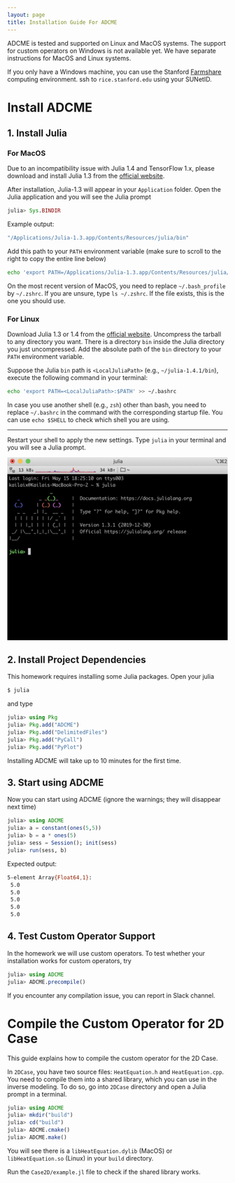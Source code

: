 ```yaml
---
layout: page
title: Installation Guide For ADCME 
---
```


ADCME is tested and supported on Linux and MacOS systems. The support for custom operators on Windows is not available yet. We have separate instructions for MacOS and Linux systems. 

If you only have a Windows machine, you can use the Stanford [Farmshare](https://srcc.stanford.edu/farmshare2) computing environment. ssh to `rice.stanford.edu` using your SUNetID.

# Install ADCME

## 1. Install Julia

### For MacOS

Due to an incompatibility issue with Julia 1.4 and TensorFlow 1.x, please download and install Julia 1.3 from the [official website](https://julialang.org/downloads/oldreleases/#v131_dec_30_2019). 

After installation, Julia-1.3 will appear in your `Application` folder. Open the Julia application and you will see the Julia prompt

```julia
julia> Sys.BINDIR
```

Example output:

```bash
"/Applications/Julia-1.3.app/Contents/Resources/julia/bin"
```

Add this path to your `PATH` environment variable (make sure to scroll to the right to copy the entire line below)

```bash
echo 'export PATH=/Applications/Julia-1.3.app/Contents/Resources/julia/bin:$PATH' >> ~/.bash_profile
```

On the most recent version of MacOS, you need to replace `~/.bash_profile` by `~/.zshrc`. If you are unsure, type `ls ~/.zshrc`. If the file exists, this is the one you should use.

### For Linux 

Download Julia 1.3 or 1.4 from the [official website](https://julialang.org/downloads/). Uncompress the tarball to any directory you want. There is a directory `bin` inside the Julia directory you just uncompressed. Add the absolute path of the `bin` directory to your `PATH` environment variable. 

Suppose the Julia `bin` path is `<LocalJuliaPath>` (e.g., `~/julia-1.4.1/bin`), execute the following command in your terminal:

```bash
echo 'export PATH=<LocalJuliaPath>:$PATH' >> ~/.bashrc
```

In case you use another shell (e.g., `zsh`) other than bash, you need to replace `~/.bashrc` in the command with the corresponding startup file. You can use `echo $SHELL` to check which shell you are using. 

---

Restart your shell to apply the new settings. Type `julia` in your terminal and you will see a Julia prompt.

![](./assets/julia_prompt.png)



## 2. Install Project Dependencies

This homework requires installing some Julia packages. Open your julia 

```bash
$ julia
```

and type

```julia
julia> using Pkg
julia> Pkg.add("ADCME")
julia> Pkg.add("DelimitedFiles")
julia> Pkg.add("PyCall")
julia> Pkg.add("PyPlot")
```

Installing ADCME will take up to 10 minutes for the first time. 

## 3. Start using ADCME

Now you can start using ADCME (ignore the warnings; they will disappear next time)

```julia
julia> using ADCME
julia> a = constant(ones(5,5))
julia> b = a * ones(5)
julia> sess = Session(); init(sess)
julia> run(sess, b)
```

Expected output:

```bash
5-element Array{Float64,1}:
 5.0
 5.0
 5.0
 5.0
 5.0
```


## 4. Test Custom Operator Support

In the homework we will use custom operators. To test whether your installation works for custom operators, try

```julia
julia> using ADCME
julia> ADCME.precompile()
```

If you encounter any compilation issue, you can report in Slack channel. 


# Compile the Custom Operator for 2D Case

This guide explains how to compile the custom operator for the 2D Case. 

In `2DCase`, you have two source files: `HeatEquation.h` and `HeatEquation.cpp`. You need to compile them into a shared library, which you can use in the inverse modeling. To do so, go into `2DCase` directory and open a Julia prompt in a terminal. 

```julia
julia> using ADCME
julia> mkdir("build")
julia> cd("build")
julia> ADCME.cmake()
julia> ADCME.make()
```

You will see there is a `libHeatEquation.dylib` (MacOS) or `libHeatEquation.so` (Linux) in your `build` directory. 

Run the `Case2D/example.jl` file to check if the shared library works. 